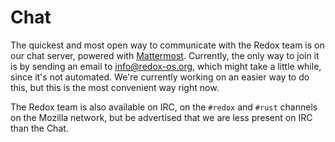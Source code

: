 Chat
====

The quickest and most open way to communicate with the Redox team is on our chat server, powered with [Mattermost](https://about.mattermost.com/).
Currently, the only way to join it is by sending an email to [info@redox-os.org](mailto:info@redox-os.org), which might take a little while, since it's not automated. We're currently working on an easier way to do this, but this is the most convenient way right now.

The Redox team is also available on IRC, on the `#redox` and `#rust` channels on the Mozilla network, but be advertised that we are less present on IRC than the Chat.
